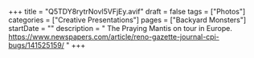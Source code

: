 +++
title = "Q5TDY8rytrNovl5VFjEy.avif"
draft = false
tags = ["Photos"]
categories = ["Creative Presentations"]
pages = ["Backyard Monsters"]
startDate = ""
description = " The Praying Mantis on tour in Europe. https://www.newspapers.com/article/reno-gazette-journal-cpi-bugs/141525159/ "
+++
